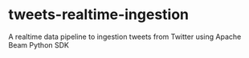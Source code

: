 # tweets-realtime-ingestion
A realtime data pipeline to ingestion tweets from Twitter using Apache Beam Python SDK
